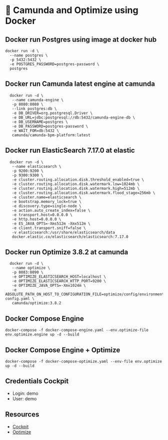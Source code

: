 # 🐋 Camunda and Optimize using Docker
## Docker run Postgres using image at docker hub
```shell
docker run -d \
  --name postgres \
  -p 5432:5432 \
  -e POSTGRES_PASSWORD=postgres-password \
  postgres
```
## Docker run Camunda latest engine at camunda
```shell
  docker run -d \
   --name camunda-engine \
   -p 8080:8080 \
   --link postgres:db \
   -e DB_DRIVER=org.postgresql.Driver \
   -e DB_URL=jdbc:postgresql://db:5432/camunda-engine-db \
   -e DB_USERNAME=postgres \
   -e DB_PASSWORD=postgres-password \
   -e WAIT_FOR=db:5432 \
   camunda/camunda-bpm-platform:latest
```
## Docker run ElasticSearch 7.17.0 at elastic
```shell
  docker run -d \
   --name elasticsearch \
   -p 9200:9200 \
   -p 9300:9300 \
   -e cluster.routing.allocation.disk.threshold_enabled=true \
   -e cluster.routing.allocation.disk.watermark.low=1024mb \
   -e cluster.routing.allocation.disk.watermark.high=512mb \
   -e cluster.routing.allocation.disk.watermark.flood_stage=256mb \
   -e cluster.name=elasticsearch \
   -e bootstrap.memory_lock=true \
   -e discovery.type=single-node \
   -e action.auto_create_index=false \
   -e transport.host=0.0.0.0 \
   -e http.host=0.0.0.0 \
   -e ES_JAVA_OPTS=-Xms512m -Xmx512m \
   -e client.transport.sniff=false \
   -v elasticsearch:/usr/share/elasticsearch/data
   docker.elastic.co/elasticsearch/elasticsearch:7.17.0
```
## Docker run Optimize 3.8.2 at camunda
```shell
  docker run -d \
   --name optimize \
   -p 8083:8090 \
   -e OPTIMIZE_ELASTICSEARCH_HOST=localhost \
   -e OPTIMIZE_ELASTICSEARCH_HTTP_PORT=9200 \
   -e OPTIMIZE_JAVA_OPTS=-Xmx1024m \
   -e ABSOLUTE_PATH_ON_HOST_TO_CONFIGURATION_FILE=optimize/config/environment-config.yaml \
   camunda/optimize:3.8.2
```
## Docker Compose Engine
```shell
docker-compose -f docker-compose-engine.yaml --env.optimize-file env.optimize.engine up -d --build
```
## Docker Compose Engine + Optimize
```shell
docker-compose -f docker-compose-optimize.yaml --env-file env.optimize up -d --build
```
## Credentials Cockpit
- Login: demo
- User: demo
## Resources
- [Cockpit](http://localhost:8080/camunda/)
- [Optimize](http://localhost:8083/)
